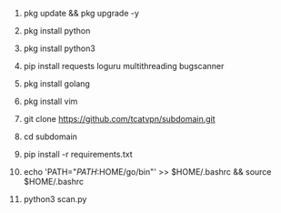 1. pkg update && pkg upgrade -y

2. pkg install python

3. pkg install python3

4. pip install requests loguru multithreading bugscanner

5. pkg install golang

6. pkg install vim

7. git clone https://github.com/tcatvpn/subdomain.git

8. cd subdomain 

9. pip install -r requirements.txt

10. echo 'PATH="$PATH:$HOME/go/bin"' >> $HOME/.bashrc && source $HOME/.bashrc

11. python3 scan.py
